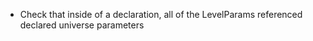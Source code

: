 * Check that inside of a declaration, all of the LevelParams referenced declared universe parameters